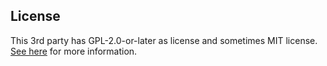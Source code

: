 ## License
This 3rd party has GPL-2.0-or-later as license and sometimes MIT license. [See here](https://github.com/wikimedia/mediawiki-extensions-Scribunto/blob/master/COPYING) for more information.
